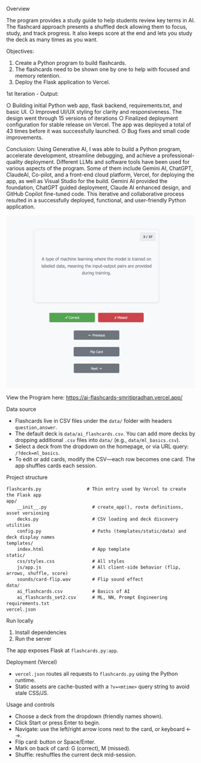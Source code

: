 Overview

The program provides a study guide to help students review key terms in AI. The flashcard approach presents a shuffled deck allowing them to focus, study, and track progress. It also keeps score at the end and lets you study the deck as many times as you want.

Objectives:

1) Create a Python program to build flashcards.
2) The flashcards need to be shown one by one to help with focused and memory retention.
3) Deploy the Flask application to Vercel.
   
1st Iteration - Output: 

○ Building initial Python web app, flask backend, requirements.txt, and basic UI.
○ Improved UI/UX styling for clarity and responsiveness. The design went through 15
versions of iterations
○ Finalized deployment configuration for stable release on Vercel. The app was deployed a total of 43 times before it was successfully launched.
○ Bug fixes and small code improvements.

Conclusion: 
Using Generative AI, I was able to build a Python program, accelerate development, streamline debugging, and achieve a professional-quality deployment. Different LLMs and software tools have been used for various aspects of the program. Some of them include Gemini AI, ChatGPT, ClaudeAI, Co-pilot, and a front-end cloud platform, Vercel,
for deploying the app, as well as Visual Studio for the build. Gemini AI provided the foundation, ChatGPT guided deployment, Claude AI enhanced design, and GitHub Copilot fine-tuned code. This iterative and collaborative process resulted in a successfully deployed, functional, and user-friendly Python application.

<!-- App screenshot -->
<p align="center">
	<img src="static/images/ai-flashcard-screenshot.png" alt="AI Flashcards screenshot" width="700">
</p>


View the Program here:
https://ai-flashcards-smritipradhan.vercel.app/

Data source

- Flashcards live in CSV files under the `data/` folder with headers `question,answer`.
- The default deck is `data/ai_flashcards.csv`. You can add more decks by dropping additional `.csv` files into `data/` (e.g., `data/ml_basics.csv`).
- Select a deck from the dropdown on the homepage, or via URL query: `/?deck=ml_basics`.
- To edit or add cards, modify the CSV—each row becomes one card. The app shuffles cards each session.

Project structure

```
flashcards.py                 # Thin entry used by Vercel to create the Flask app
app/
	__init__.py                 # create_app(), route definitions, asset versioning
	decks.py                    # CSV loading and deck discovery utilities
	config.py                   # Paths (templates/static/data) and deck display names
templates/
	index.html                  # App template
static/
	css/styles.css              # All styles
	js/app.js                   # All client-side behavior (flip, arrows, shuffle, score)
	sounds/card-flip.wav        # Flip sound effect
data/
	ai_flashcards.csv           # Basics of AI
	ai_flashcards_set2.csv      # ML, NN, Prompt Engineering
requirements.txt
vercel.json
```

Run locally

1) Install dependencies
2) Run the server

The app exposes Flask at `flashcards.py:app`.

Deployment (Vercel)

- `vercel.json` routes all requests to `flashcards.py` using the Python runtime.
- Static assets are cache-busted with a `?v=<mtime>` query string to avoid stale CSS/JS.

Usage and controls

- Choose a deck from the dropdown (friendly names shown).
- Click Start or press Enter to begin.
- Navigate: use the left/right arrow icons next to the card, or keyboard ← →.
- Flip card: button or Space/Enter.
- Mark on back of card: G (correct), M (missed).
- Shuffle: reshuffles the current deck mid-session.


